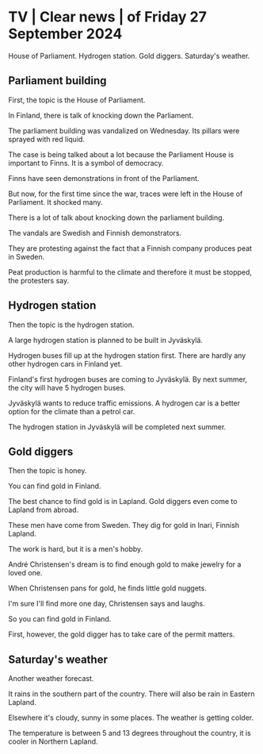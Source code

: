# TV \| Clear news \| of Friday 27 September 2024

House of Parliament. Hydrogen station. Gold diggers. Saturday's weather.

## Parliament building

First, the topic is the House of Parliament.

In Finland, there is talk of knocking down the Parliament.

The parliament building was vandalized on Wednesday. Its pillars were sprayed with red liquid.

The case is being talked about a lot because the Parliament House is important to Finns. It is a symbol of democracy.

Finns have seen demonstrations in front of the Parliament.

But now, for the first time since the war, traces were left in the House of Parliament. It shocked many.

There is a lot of talk about knocking down the parliament building.

The vandals are Swedish and Finnish demonstrators.

They are protesting against the fact that a Finnish company produces peat in Sweden.

Peat production is harmful to the climate and therefore it must be stopped, the protesters say.

## Hydrogen station

Then the topic is the hydrogen station.

A large hydrogen station is planned to be built in Jyväskylä.

Hydrogen buses fill up at the hydrogen station first. There are hardly any other hydrogen cars in Finland yet.

Finland's first hydrogen buses are coming to Jyväskylä. By next summer, the city will have 5 hydrogen buses.

Jyväskylä wants to reduce traffic emissions. A hydrogen car is a better option for the climate than a petrol car.

The hydrogen station in Jyväskylä will be completed next summer.

## Gold diggers

Then the topic is honey.

You can find gold in Finland.

The best chance to find gold is in Lapland. Gold diggers even come to Lapland from abroad.

These men have come from Sweden. They dig for gold in Inari, Finnish Lapland.

The work is hard, but it is a men's hobby.

André Christensen's dream is to find enough gold to make jewelry for a loved one.

When Christensen pans for gold, he finds little gold nuggets.

I'm sure I'll find more one day, Christensen says and laughs.

So you can find gold in Finland.

First, however, the gold digger has to take care of the permit matters.

## Saturday's weather

Another weather forecast.

It rains in the southern part of the country. There will also be rain in Eastern Lapland.

Elsewhere it's cloudy, sunny in some places. The weather is getting colder.

The temperature is between 5 and 13 degrees throughout the country, it is cooler in Northern Lapland.


